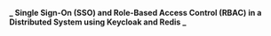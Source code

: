 **_ Single Sign-On (SSO) and Role-Based Access Control (RBAC) in a Distributed System using Keycloak and Redis _**
